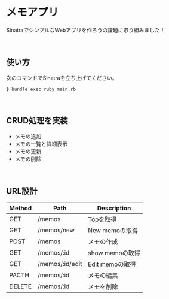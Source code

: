# メモアプリ
SinatraでシンプルなWebアプリを作ろうの課題に取り組みました！

<br>

## 使い方
次のコマンドでSinatraを立ち上げてください。

```
$ bundle exec ruby main.rb 
```

<br>

## CRUD処理を実装
* メモの追加
* メモの一覧と詳細表示
* メモの更新
* メモの削除

<br>

## URL設計
| Method | Path	 | Description |
| --- | --- | --- |
| GET | /memos | Topを取得 |
| GET | /memos/new | New memoの取得 |
| POST | /memos | メモの作成 |
| GET | /memos/:id | show memoの取得 |
| GET | /memos/:id/edit | Edit memoの取得 |
| PACTH | /memos/:id | メモの編集 |
| DELETE | /memos/:id | メモを削除 |


